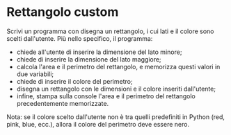 # Rettangolo custom

Scrivi un programma con disegna un rettangolo, i cui lati e il colore sono scelti dall'utente. Più nello specifico, il programma:
- chiede all'utente di inserire la dimensione del lato minore;
- chiede di inserire la dimensione del lato maggiore;
- calcola l'area e il perimetro del rettangolo, e memorizza questi valori in due variabili;
- chiede di inserire il colore del perimetro;
- disegna un rettangolo con le dimensioni e il colore inseriti dall'utente;
- infine, stampa sulla console l'area e il perimetro del rettangolo precedentemente memorizzate.

Nota: se il colore scelto dall'utente non è tra quelli predefiniti in Python (red, pink, blue, ecc.), allora il colore del perimetro deve essere nero.
